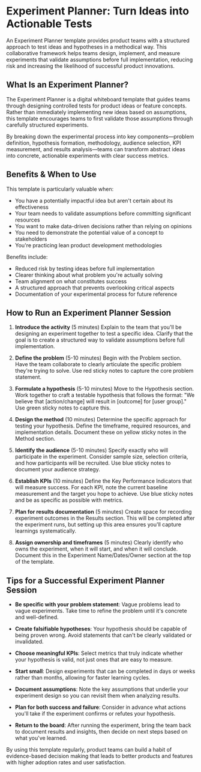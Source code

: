 # Experiment Planner: Turn Ideas into Actionable Tests

An Experiment Planner template provides product teams with a structured approach to test ideas and hypotheses in a methodical way. This collaborative framework helps teams design, implement, and measure experiments that validate assumptions before full implementation, reducing risk and increasing the likelihood of successful product innovations.

## What Is an Experiment Planner?

The Experiment Planner is a digital whiteboard template that guides teams through designing controlled tests for product ideas or feature concepts. Rather than immediately implementing new ideas based on assumptions, this template encourages teams to first validate those assumptions through carefully structured experiments. 

By breaking down the experimental process into key components—problem definition, hypothesis formation, methodology, audience selection, KPI measurement, and results analysis—teams can transform abstract ideas into concrete, actionable experiments with clear success metrics.

## Benefits & When to Use

This template is particularly valuable when:

- You have a potentially impactful idea but aren't certain about its effectiveness
- Your team needs to validate assumptions before committing significant resources
- You want to make data-driven decisions rather than relying on opinions
- You need to demonstrate the potential value of a concept to stakeholders
- You're practicing lean product development methodologies

Benefits include:
- Reduced risk by testing ideas before full implementation
- Clearer thinking about what problem you're actually solving
- Team alignment on what constitutes success
- A structured approach that prevents overlooking critical aspects
- Documentation of your experimental process for future reference

## How to Run an Experiment Planner Session

1. **Introduce the activity** (5 minutes)
   Explain to the team that you'll be designing an experiment together to test a specific idea. Clarify that the goal is to create a structured way to validate assumptions before full implementation.

2. **Define the problem** (5-10 minutes)
   Begin with the Problem section. Have the team collaborate to clearly articulate the specific problem they're trying to solve. Use red sticky notes to capture the core problem statement.

3. **Formulate a hypothesis** (5-10 minutes)
   Move to the Hypothesis section. Work together to craft a testable hypothesis that follows the format: "We believe that [action/change] will result in [outcome] for [user group]." Use green sticky notes to capture this.

4. **Design the method** (10 minutes)
   Determine the specific approach for testing your hypothesis. Define the timeframe, required resources, and implementation details. Document these on yellow sticky notes in the Method section.

5. **Identify the audience** (5-10 minutes)
   Specify exactly who will participate in the experiment. Consider sample size, selection criteria, and how participants will be recruited. Use blue sticky notes to document your audience strategy.

6. **Establish KPIs** (10 minutes)
   Define the Key Performance Indicators that will measure success. For each KPI, note the current baseline measurement and the target you hope to achieve. Use blue sticky notes and be as specific as possible with metrics.

7. **Plan for results documentation** (5 minutes)
   Create space for recording experiment outcomes in the Results section. This will be completed after the experiment runs, but setting up this area ensures you'll capture learnings systematically.

8. **Assign ownership and timeframes** (5 minutes)
   Clearly identify who owns the experiment, when it will start, and when it will conclude. Document this in the Experiment Name/Dates/Owner section at the top of the template.

## Tips for a Successful Experiment Planner Session

- **Be specific with your problem statement**: Vague problems lead to vague experiments. Take time to refine the problem until it's concrete and well-defined.

- **Create falsifiable hypotheses**: Your hypothesis should be capable of being proven wrong. Avoid statements that can't be clearly validated or invalidated.

- **Choose meaningful KPIs**: Select metrics that truly indicate whether your hypothesis is valid, not just ones that are easy to measure.

- **Start small**: Design experiments that can be completed in days or weeks rather than months, allowing for faster learning cycles.

- **Document assumptions**: Note the key assumptions that underlie your experiment design so you can revisit them when analyzing results.

- **Plan for both success and failure**: Consider in advance what actions you'll take if the experiment confirms or refutes your hypothesis.

- **Return to the board**: After running the experiment, bring the team back to document results and insights, then decide on next steps based on what you've learned.

By using this template regularly, product teams can build a habit of evidence-based decision making that leads to better products and features with higher adoption rates and user satisfaction.